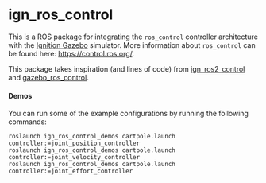 # ign_ros_control

This is a ROS package for integrating the `ros_control` controller architecture with the [Ignition Gazebo](http://ignitionrobotics.org/) simulator.
More information about `ros_control` can be found here: https://control.ros.org/.

This package takes inspiration (and lines of code) from [ign_ros2_control](https://github.com/ignitionrobotics/ign_ros2_control) and [gazebo_ros_control](https://github.com/ros-simulation/gazebo_ros_pkgs/tree/noetic-devel/gazebo_ros_control).

#### Demos

You can run some of the example configurations by running the following commands:

```
roslaunch ign_ros_control_demos cartpole.launch controller:=joint_position_controller
roslaunch ign_ros_control_demos cartpole.launch controller:=joint_velocity_controller
roslaunch ign_ros_control_demos cartpole.launch controller:=joint_effort_controller

```
